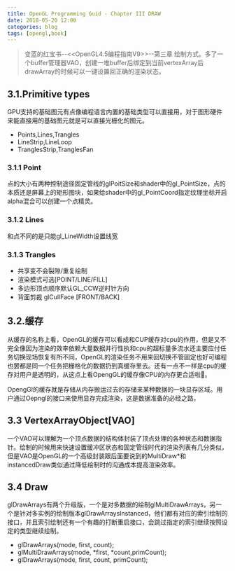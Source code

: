 ```yaml
---
title: OpenGL Programming Guid - Chapter III DRAW
date: 2018-05-20 12:00
categories: blog
tags: [opengl,book]
---
```

> 变蓝的红宝书--<<OpenGL4.5编程指南V9>>--第三章 绘制方式。多了一个buffer管理器VAO，创建一堆buffer后绑定到当前vertexArray后drawArray的时候可以一键设置回正确的渲染状态。

## 3.1.Primitive types
GPU支持的基础图元有点像编程语言内置的基础类型可以直接用，对于图形硬件来能直接用的基础图元就是可以直接光栅化的图元。

- Points,Lines,Trangles
- LineStrip,LineLoop
- TranglesStrip,TranglesFan

### 3.1.1 Point
点的大小有两种控制途径固定管线的glPoitSize和shader中的gl_PointSize，点的本质还是屏幕上的矩形图块，如果给shader中的gl_PointCoord指定纹理坐标开启alpha混合可以创建一个点精灵。

### 3.1.2 Lines
和点不同的是只能gl_LineWidth设置线宽

### 3.1.3 Trangles
- 共享变不会裂隙/重复绘制
- 渲染模式可选[POINT/LINE/FILL]
- 多边形顶点顺序默认GL_CCW逆时针方向
- 背面剪裁 glCullFace [FRONT/BACK]

## 3.2.缓存
从缓存的名称上看，OpenGL的缓存可以看成和CUP缓存对cpu的作用，但是又不完全像因为渲染的效率依赖大量数据并行性执和cpu的超标量多流水还主要应付任务切换现场恢复有所不同，OpenGL的渲染任务不用来回切换不管固定也好可编程也罢都是同一个任务把栅格化的数据扔到真缓存里去。还有一点不一样是cpu的缓存对用户是透明的，从这点上看OpengGL的缓存像CPU的内存更合适啦🐶。

OpengGl的缓存就是存储从内存搬运过去的存储来某种数据的一块显存区域。用户通过Oepngl的接口来使用显存完成渲染，这是数据准备的必经之路。

## 3.3 VertexArrayObject[VAO]
一个VAO可以理解为一个顶点数据的结构体封装了顶点处理的各种状态和数据指针。绘制的时候用来快速设置缓冲区状态和固定管线时代的渲染列表有几分类似，但是VAO是OpenGL的一个高级封装跟后面要说到的MultiDraw*和instancedDraw类似通过降低绘制时的沟通成本提高渲染效率。

## 3.4 Draw

glDrawArrays有两个升级版，一个是对多数据的绘制glMultiDrawArrays，另一个是针对多实例的绘制版本glDrawArraysInstanced，他们都有对应的索引绘制的接口，并且索引绘制还有一个有趣的打断重启接口，会跳过指定的索引继续按照设定的类型继续绘制。

- glDrawArrays(mode, first, count);
- glMultiDrawArrays(mode, *first, *count,primCount);
- glDrawArrays(mode, first, count, primCount);